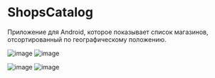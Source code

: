 # ShopsCatalog

Приложение для Android, которое показывает список магазинов, отсортированный по географическому положению.  

![image](https://user-images.githubusercontent.com/36709011/40142155-952fca54-5960-11e8-8426-179d6d5b19f5.png) ![image](https://user-images.githubusercontent.com/36709011/40142178-a272f48e-5960-11e8-809f-571fad8c743f.png)

![image](https://user-images.githubusercontent.com/36709011/40142199-ad73647c-5960-11e8-9e6b-4b910ec252a9.png) ![image](https://user-images.githubusercontent.com/36709011/40142225-b57aff22-5960-11e8-9bd9-634a0b2a3b3b.png)
